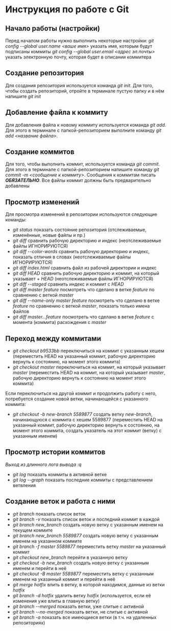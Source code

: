 # Инструкция по работе с Git

## Начало работы (настройки)
Перед началом работы нужно выполнить некоторые настройки:
*git config --global user.name <ваше имя>* указать имя, которым будут подписаны коммиты
*git config --global user.email <адрес эл.почты>*  указать электронную почту, которая будет в описании коммитера

## Создание репозитория
Для создания репозитория используется команда *git init*. Для того, чтобы создать репозиторий, отройте в терминале пустую папку и в нём напишите *git init*

## Добавление файла к коммиту
Для добавления файла к новому коммиту используется команда *git add*. Для этого в терминале с папкой-репозиторием выполните команду *git add <название файла>*.

## Создание коммитов
Для того, чтобы выполнить коммит, используется команда *git commit*. Для этого в терминале с папкой-репозиторием напишите команду *git commit -m <сообщение к коммиту>*. Сообщения к коммитам писать ***ОБЯЗАТЕЛЬНО***. Все файлы коммит должны быть предварительно добавлены

## Просмотр изменений
Для просмотра изменений в репозитории используются следующие команды:
+ *git status*  показать состояние репозитория (отслеживаемые, изменённые, новые файлы и пр.)
+ *git diff*    сравнить рабочую директорию и индекс (неотслеживаемые файлы ИГНОРИРУЮТСЯ)
+ *git diff --color-words*  сравнить рабочую директорию и индекс, показать отличия в словах (неотслеживаемые файлы ИГНОРИРУЮТСЯ)
+ *git diff index.html* сравнить файл из рабочей директории и индекс
+ *git diff HEAD*   сравнить рабочую директорию и коммит, на который указывает + *HEAD* (неотслеживаемые файлы ИГНОРИРУЮТСЯ)
+ *git diff --staged*   сравнить индекс и коммит с *HEAD*
+ *git diff master feature* посмотреть что сделано в ветке *feature* по сравнению с веткой *master*
+ *git diff --name-only master feature* посмотреть что сделано в ветке *feature* по сравнению с веткой *master*, показать только имена файлов
+ *git diff master...feature*  посмотреть что сделано в ветке *feature* с момента (коммита) расхождения с *master*

## Переход между коммитами
+ *git checkout b9533bb*  переключиться на коммит с указанным хешем (переместить HEAD на указанный коммит, рабочую директорию вернуть к состоянию, на момент этого коммита)
+ *git checkout master*  переключиться на коммит, на который указывает *master* (переместить HEAD на коммит, на который указывает *master*, рабочую директорию вернуть к состоянию на момент этого коммита)

Если переключиться на другой коммит и продолжить работу с него, потребуется создание новой ветки, начинающейся с указанного коммита:
+ *git checkout -b new-branch 5589877*   создать ветку *new-branch*, начинающуюся с коммита c хешем 5589877 (переместить HEAD на указанный коммит, рабочую директорию вернуть к состоянию, на момент этого коммита, создать указатель на этот коммит (ветку) с указанным именем)

## Просмотр истории коммитов
*Выход из длинного лога вывода :q*
+ *git log*  показать коммиты в активной ветке
+ *git log --graph* показать последние коммиты с представлением ветвления

## Создание веток и работа с ними
+ *git branch*  показать список веток
+ *git branch -v*   показать список веток и последний коммит в каждой
+ *git branch new_branch*   создать новую ветку с указанным именем на текущем коммите
+ *git branch new_branch 5589877*   создать новую ветку с указанным именем на указанном коммите
+ *git branch -f master 5589877*    переместить ветку *master* на указанный коммит
+ *git checkout new_branch* перейти в указанную ветку
+ *git checkout -b new_branch*  создать новую ветку с указанным именем и перейти в неё
+ *git checkout -B master 5589877*  переместить ветку с указанным именем на указанный коммит и перейти в неё
+ *git merge hotfix*    влить в ветку, в которой находимся, данные из ветки *hotfix*
+ *git branch -d hotfix*    удалить ветку *hotfix* (используется, если её изменения уже влиты в главную ветку)
+ *git branch --merged* показать ветки, уже слитые с активной
+ *git branch --no-merged*  показать ветки, не слитые с активной
+ *git branch -a*   показать все имеющиеся ветки (в т.ч. на удаленных репозиториях)
